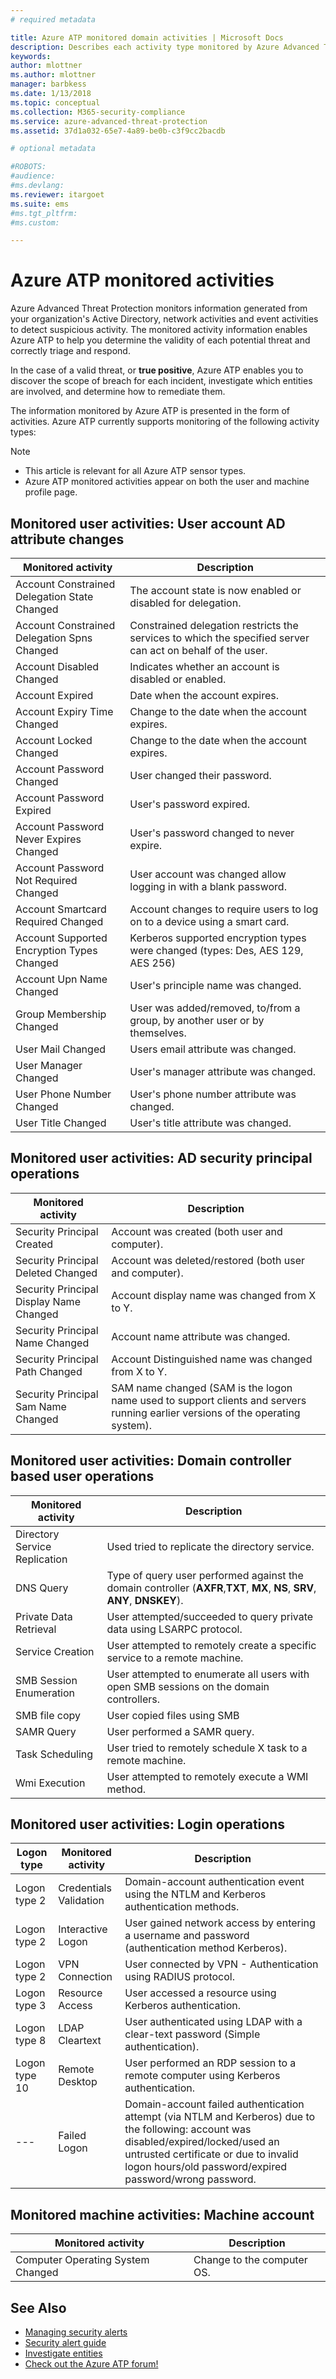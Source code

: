 ```yaml
---
# required metadata

title: Azure ATP monitored domain activities | Microsoft Docs
description: Describes each activity type monitored by Azure Advanced Threat Protection
keywords:
author: mlottner
ms.author: mlottner
manager: barbkess
ms.date: 1/13/2018
ms.topic: conceptual
ms.collection: M365-security-compliance
ms.service: azure-advanced-threat-protection
ms.assetid: 37d1a032-65e7-4a89-be0b-c3f9cc2bacdb

# optional metadata

#ROBOTS:
#audience:
#ms.devlang:
ms.reviewer: itargoet
ms.suite: ems
#ms.tgt_pltfrm:
#ms.custom:

---
```




# Azure ATP monitored activities

Azure Advanced Threat Protection monitors information generated from your organization's Active Directory, network activities and event activities to detect suspicious activity. The monitored activity information enables Azure ATP to help you determine the validity of each potential threat and correctly triage and respond. 

In the case of a valid threat, or **true positive**, Azure ATP enables you to discover the scope of breach for each incident, investigate which entities are involved, and determine how to remediate them.

The information monitored by Azure ATP is presented in the form of activities. Azure ATP currently supports monitoring of the following activity types:

> [!NOTE] 
> - This article is relevant for all Azure ATP sensor types.
>- Azure ATP monitored activities appear on both the user and machine profile page. 
 

## Monitored user activities: User account AD attribute changes

|Monitored activity|Description|
|---------------------|------------------|
|Account Constrained Delegation State Changed |The account state is now enabled or disabled for delegation.|
|Account Constrained Delegation Spns Changed | Constrained delegation restricts the services to which the specified server can act on behalf of the user.|
|Account Disabled Changed |Indicates whether an account is disabled or enabled.|
|Account Expired|Date when the account expires.|
|Account Expiry Time Changed |Change to the date when the account expires.|
|Account Locked Changed|Change to the date when the account expires.|
|Account Password Changed|User changed their password.|
|Account Password Expired |User's password expired.|
|Account Password Never Expires Changed |User's password changed to never expire.|
|Account Password Not Required Changed |User account was changed allow logging in with a blank password.|
|Account Smartcard Required Changed  |Account changes to require users to log on to a device using a smart card.|
|Account Supported Encryption Types Changed |Kerberos supported encryption types were changed (types: Des, AES 129, AES 256)|
|Account Upn Name Changed  |User's principle name was changed.|
|Group Membership Changed  |User was added/removed, to/from a group, by another user or by themselves.|
|User Mail Changed|Users email attribute was changed.|
|User Manager Changed|User's manager attribute was changed.|
|User Phone Number Changed|User's phone number attribute was changed.|
|User Title Changed |User's title attribute was changed.|

## Monitored user activities: AD security principal operations

|Monitored activity|Description|
|---------------------|------------------|
|Security Principal Created |Account was created (both user and computer).|
|Security Principal Deleted Changed  |Account was deleted/restored (both user and computer).|
|Security Principal Display Name Changed   |Account display name was changed from X to Y.|
|Security Principal Name Changed  |Account name attribute was changed.|
|Security Principal Path Changed  |Account Distinguished name was changed from X to Y.|
|Security Principal Sam Name Changed |SAM name changed (SAM is the logon name used to support clients and servers running earlier versions of the operating system).|

## Monitored user activities: Domain controller based user operations

|Monitored activity|Description|
|---------------------|------------------|
|Directory Service Replication  |Used tried to replicate the directory service.|
|DNS Query  |Type of query user performed against the domain controller (**AXFR**,**TXT**, **MX**, **NS**, **SRV**, **ANY**, **DNSKEY**).|
|Private Data Retrieval  |User attempted/succeeded to query private data using LSARPC protocol.|
|Service Creation   |User attempted to remotely create a specific service to a remote machine.|
|SMB Session Enumeration   |User attempted to enumerate all users with open SMB sessions on the domain controllers.|
|SMB file copy| User copied files using SMB|
|SAMR Query   |User performed a SAMR query.|
|Task Scheduling  |User tried to remotely schedule X task to a remote machine.|
|Wmi Execution  |User attempted to remotely execute a WMI method.|

## Monitored user activities: Login operations

|Logon type|Monitored activity|Description|
|---------------------|---------------------|------------------|
|Logon type 2|Credentials Validation  |Domain-account authentication event using the NTLM and Kerberos authentication methods.|
|Logon type 2|Interactive Logon  |User gained network access by entering a username and password (authentication method Kerberos).|
|Logon type 2|VPN Connection   |User connected by VPN - Authentication using RADIUS protocol.|
|Logon type 3|Resource Access  |User accessed a resource using Kerberos authentication.|
|Logon type 8|LDAP Cleartext  |User authenticated using LDAP with a clear-text password (Simple authentication).|
|Logon type 10|Remote Desktop |User performed an RDP session to a remote computer using Kerberos authentication.|
| --- |Failed Logon |Domain-account failed authentication attempt (via NTLM and Kerberos) due to the following: account was disabled/expired/locked/used an untrusted certificate or due to invalid logon hours/old password/expired password/wrong password.|


## Monitored machine activities: Machine account

|Monitored activity|Description|
|---------------------|------------------|
|Computer Operating System Changed|Change to the computer OS.


## See Also
- [Managing security alerts](working-with-suspicious-activities.md)
- [Security alert guide](suspicious-activity-guide.md)
- [Investigate entities](investigate-entity.md)
- [Check out the Azure ATP forum!](https://aka.ms/azureatpcommunity)
